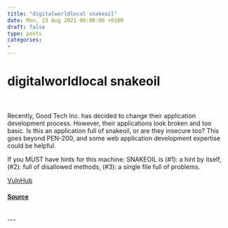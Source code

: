 ```yaml
---
title: "digitalworldlocal snakeoil"
date: Mon, 23 Aug 2021 00:00:00 +0100
draft: false
type: posts
categories: 
- 
---
```

# digitalworldlocal snakeoil

<br/>

<br/>
Recently, Good Tech Inc. has decided to change their application development process. However, their applications look broken and too basic. Is this an application full of snakeoil, or are they insecure too? This goes beyond PEN-200, and some web application development expertise could be helpful.

If you MUST have hints for this machine: SNAKEOIL is (#1): a hint by itself, (#2): full of disallowed methods, (#3): a single file full of problems.

  
  
  
[VulnHub](https://www.vulnhub.com/)

#### [Source](https://www.vulnhub.com/entry/digitalworldlocal_snakeoil,738/)

<br/>
---
